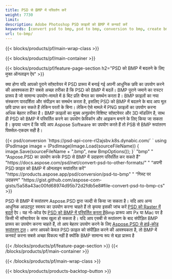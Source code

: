 ```yaml
---
title: PSD से BMP में परिवर्तन करें
weight: 7730
limit: 
description: Adobe Photoshop PSD फ़ाइलों को BMP में कनवर्ट करें
keywords: [convert psd to bmp, psd to bmp, conversion to bmp, create bmp from psd, print psd as bmp]
url: to-bmp/
---
```


{{< blocks/products/pf/main-wrap-class >}}

{{< blocks/products/pf/main-container >}}

{{< blocks/products/pf/feature-page-section h2="PSD को BMP में बदलने के लिए मुफ्त ऑनलाइन ऐप" >}}
<p>क्या होगा यदि आपको पुराने सॉफ़्टवेयर में PSD प्रारूप में बनाई गई अपनी आधुनिक छवि का उपयोग करने की आवश्यकता है? सबसे अच्छा तरीका है कि PSD को BMP में बदलें। BMP पुराने जमाने का रास्टर प्रारूप है जो सामान्य उपयोग-मामले में 8 बिट प्रति चैनल का समर्थन करता है। BMP फ़ाइलों का नया संस्करण पारदर्शिता और संपीड़न का समर्थन करता है, इसलिए PSD को BMP में बदलने के बाद आप मूल छवि प्राप्त कर सकते हैं लेकिन परतों के बिना। लेकिन ऐसे मामले में PNG फ़ाइलों का उपयोग करना अधिक बेहतर तरीका है। BMP फ़ाइलों का मुख्य अनुप्रयोग विशिष्ट सॉफ़्टवेयर और 3D मॉडलिंग है, साथ ही PSD को BMP में परिवर्तित करने का उपयोग फ़ेविकॉन और आइकन बनाने के लिए किया जा सकता है। कृपया ध्यान दें कि यदि आप Aspose Software का उपयोग करते हैं तो PSB से BMP रूपांतरण पिक्सेल-एकदम सही है।</p>
{{< psd/conversion `https://psd-api-core-rl2ajsbv.k8s.dynabic.com/` 
`    using (PsdImage image = (PsdImage)Image.Load(sourceFileName))
    {
        image.Save(sourceFileName + ".bmp",  new BmpOptions());
    }` 
	"bmp" "
“Aspose.PSD का उपयोग करके PSD से BMP में उदाहरण परिवर्तित कर सकते हैं"  "https://docs.aspose.com/psd/net/convert-psd-to-other-formats/" "
“अपनी PSD फ़ाइल को BMP में ऑनलाइन रूपांतरित करें" "https://products.aspose.app/psd/conversion/psd-to-bmp" "
“गिस्ट पर उदाहरण" "https://gist.github.com/aspose-com-gists/5a58a43ac00fd68974d95b72d2fdb5e8#file-convert-psd-to-bmp-cs" >}}
<p>PSD से BMP में रूपांतरण Aspose.PSD द्वारा जल्दी से किया जा सकता है। यदि आप अन्य आधुनिक आउटपुट स्वरूप का उपयोग करना चाहते हैं तो कृपया इसकी जांच करें <a href="/psd/convert">PSD को Raster में बदलें</a> ऐप। यह नो-कोड ऐप <a href="/psd/convert/to-bmp">PSD को BMP में परिवर्तित करता है</a>Bmp प्रारूप आप Px या Mac पर है किसी भी सॉफ्टवेयर के साथ खुला हो सकता है। यदि आप एसबी से रूपांतरण के बाद संपीड़ित BMP प्रारूप का उपयोग करना चाहते हैं, तो आप बेहतर उपयोग करने के लिए <a href="/psd">Aspose.PSD से हाई-कोड रूपांतरण टूल</a>। अगर आपको केवल PSD फ़ाइल को संपीड़ित करने की आवश्यकता है, तो BMP में कनवर्ट करना सबसे अच्छा विकल्प नहीं है क्योंकि BMP सामान्य रूप से बड़ा प्रारूप है</p>
{{< /blocks/products/pf/feature-page-section >}}
{{< /blocks/products/pf/main-container >}}


{{< /blocks/products/pf/main-wrap-class >}}

{{< blocks/products/products-backtop-button >}}
